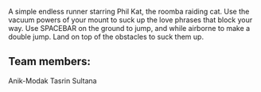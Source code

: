 A simple endless runner starring Phil Kat, the roomba raiding cat. Use the vacuum powers of your mount to suck up the love phrases that block your way. Use SPACEBAR on the ground to jump, and while airborne to make a double jump. Land on top of the obstacles to suck them up.

## Team members:
Anik-Modak
Tasrin Sultana
